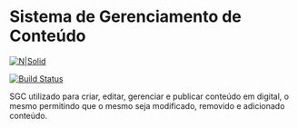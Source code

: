# Sistema de Gerenciamento de Conteúdo

[![N|Solid](http://guiaperus.tk/media/places/sgc1.png)]()

[![Build Status](https://travis-ci.org/joemccann/dillinger.svg?branch=master)]()

SGC utilizado para criar, editar, gerenciar e publicar conteúdo em  digital, o mesmo permitindo que o mesmo seja modificado, removido e adicionado conteúdo.